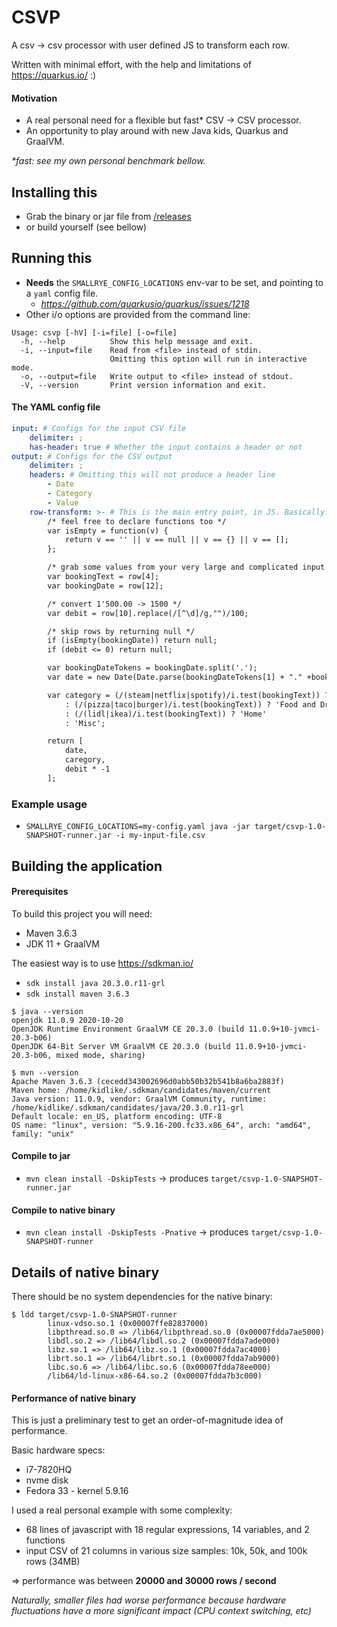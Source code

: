 # CSVP

A csv -> csv processor with user defined JS to transform each row.

Written with minimal effort, with the help and limitations of https://quarkus.io/ :)

#### Motivation

- A real personal need for a flexible but fast* CSV -> CSV processor.
- An opportunity to play around with new Java kids, Quarkus and GraalVM.

_\*fast: see my own personal benchmark bellow._

## Installing this
- Grab the binary or jar file from [/releases](https://github.com/Kidlike/csvp/releases/)
- or build yourself (see bellow)

## Running this

- **Needs** the `SMALLRYE_CONFIG_LOCATIONS` env-var to be set, and pointing to a `yaml` config file.
  - _https://github.com/quarkusio/quarkus/issues/1218_
- Other i/o options are provided from the command line:

```
Usage: csvp [-hV] [-i=file] [-o=file]
  -h, --help          Show this help message and exit.
  -i, --input=file    Read from <file> instead of stdin.
                      Omitting this option will run in interactive mode.
  -o, --output=file   Write output to <file> instead of stdout.
  -V, --version       Print version information and exit.
```

#### The YAML config file

```yaml
input: # Configs for the input CSV file
    delimiter: ;
    has-header: true # Whether the input contains a header or not
output: # Configs for the CSV output
    delimiter: ;
    headers: # Omitting this will not produce a header line
        - Date
        - Category
        - Value
    row-transform: >- # This is the main entry point, in JS. Basically: function map(row) { ... return []; }
        /* feel free to declare functions too */
        var isEmpty = function(v) {
            return v == '' || v == null || v == {} || v == [];
        };

        /* grab some values from your very large and complicated input CSV */
        var bookingText = row[4];
        var bookingDate = row[12];

        /* convert 1'500.00 -> 1500 */
        var debit = row[10].replace(/[^\d]/g,"")/100;

        /* skip rows by returning null */
        if (isEmpty(bookingDate)) return null;
        if (debit <= 0) return null;

        var bookingDateTokens = bookingDate.split('.');
        var date = new Date(Date.parse(bookingDateTokens[1] + "." +bookingDateTokens[0] + "." +bookingDateTokens[2])).toISOString();

        var category = (/(steam|netflix|spotify)/i.test(bookingText)) ? 'Entertainment'
            : (/(pizza|taco|burger)/i.test(bookingText)) ? 'Food and Drinks'
            : (/(lidl|ikea)/i.test(bookingText)) ? 'Home'
            : 'Misc';

        return [
            date,
            caregory,
            debit * -1
        ];
```

### Example usage

- `SMALLRYE_CONFIG_LOCATIONS=my-config.yaml java -jar target/csvp-1.0-SNAPSHOT-runner.jar -i my-input-file.csv`

## Building the application

#### Prerequisites

To build this project you will need:

- Maven 3.6.3
- JDK 11 + GraalVM

The easiest way is to use https://sdkman.io/
- `sdk install java 20.3.0.r11-grl`
- `sdk install maven 3.6.3`

```
$ java --version
openjdk 11.0.9 2020-10-20
OpenJDK Runtime Environment GraalVM CE 20.3.0 (build 11.0.9+10-jvmci-20.3-b06)
OpenJDK 64-Bit Server VM GraalVM CE 20.3.0 (build 11.0.9+10-jvmci-20.3-b06, mixed mode, sharing)

$ mvn --version
Apache Maven 3.6.3 (cecedd343002696d0abb50b32b541b8a6ba2883f)
Maven home: /home/kidlike/.sdkman/candidates/maven/current
Java version: 11.0.9, vendor: GraalVM Community, runtime: /home/kidlike/.sdkman/candidates/java/20.3.0.r11-grl
Default locale: en_US, platform encoding: UTF-8
OS name: "linux", version: "5.9.16-200.fc33.x86_64", arch: "amd64", family: "unix"
```

#### Compile to jar

- `mvn clean install -DskipTests` -> produces `target/csvp-1.0-SNAPSHOT-runner.jar`

#### Compile to native binary

- `mvn clean install -DskipTests -Pnative` -> produces `target/csvp-1.0-SNAPSHOT-runner`

## Details of native binary

There should be no system dependencies for the native binary:
```
$ ldd target/csvp-1.0-SNAPSHOT-runner
        linux-vdso.so.1 (0x00007ffe82837000)
        libpthread.so.0 => /lib64/libpthread.so.0 (0x00007fdda7ae5000)
        libdl.so.2 => /lib64/libdl.so.2 (0x00007fdda7ade000)
        libz.so.1 => /lib64/libz.so.1 (0x00007fdda7ac4000)
        librt.so.1 => /lib64/librt.so.1 (0x00007fdda7ab9000)
        libc.so.6 => /lib64/libc.so.6 (0x00007fdda78ee000)
        /lib64/ld-linux-x86-64.so.2 (0x00007fdda7b3c000)
```

#### Performance of native binary

This is just a preliminary test to get an order-of-magnitude idea of performance.

Basic hardware specs:
- i7-7820HQ
- nvme disk
- Fedora 33 - kernel 5.9.16

I used a real personal example with some complexity:
- 68 lines of javascript with 18 regular expressions, 14 variables, and 2 functions
- input CSV of 21 columns in various size samples: 10k, 50k, and 100k rows (34MB)

=> performance was between **20000 and 30000 rows / second**

_Naturally, smaller files had worse performance because hardware fluctuations have a more significant impact (CPU context switching, etc)_
